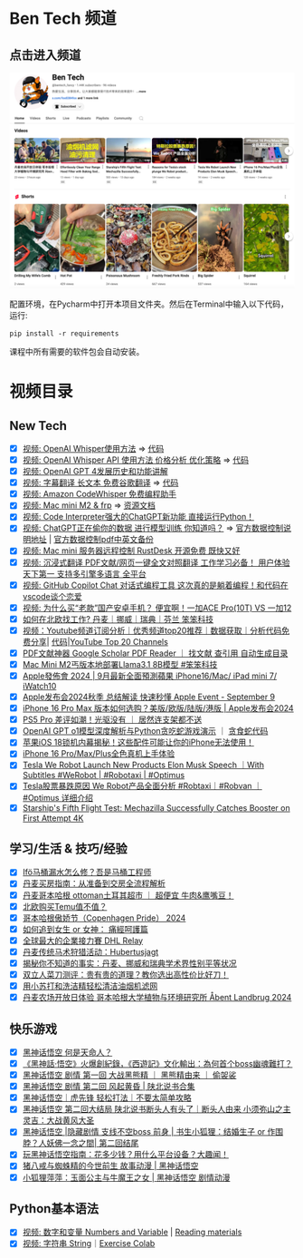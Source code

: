 # Ben Tech 频道

## 点击进入频道
[![Youtobe](https://raw.githubusercontent.com/lingwsh/ben_tech_python/refs/heads/main/img/ben_tech_1442.png)](https://www.youtube.com/@bentech_fancy/playlists)

配置环境，在Pycharm中打开本项目文件夹。然后在Terminal中输入以下代码，运行:

```
pip install -r requirements
```

课程中所有需要的软件包会自动安装。

# 视频目录
## New Tech
- [x] [视频: OpenAI Whisper使用方法](https://youtu.be/dt-z6BZ7oEw) => [代码](https://github.com/lingwsh/ben_tech_python/tree/main/whisper)
- [x] [视频: OpenAI Whisper API 使用方法 价格分析 优化策略](https://youtu.be/dt-z6BZ7oEw) => [代码](https://github.com/lingwsh/ben_tech_python/tree/main/whisper)
- [x] [视频: OpenAI GPT 4发展历史和功能讲解](https://youtu.be/AJKy52Qyx4s)
- [x] [视频: 字幕翻译 长文本 免费谷歌翻译](https://youtu.be/kcrLJvS46kQ) => [代码](https://github.com/lingwsh/ben_tech_python/tree/main/google_translator)
- [x] [视频: Amazon CodeWhisper 免费编程助手](https://youtu.be/jIOyR6oPAMU)
- [x] [视频: Mac mini M2 & frp](https://youtu.be/xa_FZqJ-Lzs) => [资源文档](https://github.com/lingwsh/ben_tech_python/blob/main/mac_m2/mac_m2_server.md)
- [x] [视频: Code Interpreter强大的ChatGPT新功能 直接运行Python！](https://www.youtube.com/watch?v=7FhJJPOIsUA)
- [x] [视频: ChatGPT正在偷你的数据 进行模型训练 你知道吗？](https://youtu.be/RJpCYJdKJ2Y) => [官方数据控制说明地址](https://help.openai.com/en/articles/7730893-data-controls-faq) | [官方数据控制pdf中英文备份](https://github.com/lingwsh/ben_tech_python/blob/main/chatgpt/Data%20Controls%20FAQ%20_%20OpenAI%20Help%20Center%20---%20%E6%95%B0%E6%8D%AE%E6%8E%A7%E5%88%B6%E5%B8%B8%E8%A7%81%E9%97%AE%E9%A2%98%E8%A7%A3%E7%AD%94%20_%20OpenAI%20%E5%B8%AE%E5%8A%A9%E4%B8%AD%E5%BF%83.pdf)
- [x] [视频: Mac mini 服务器远程控制 RustDesk 开源免费 既快又好](https://youtu.be/J2tcmEakJrQ)
- [x] [视频: 沉浸式翻译 PDF文献/网页一键全文对照翻译 工作学习必备！ 用户体验天下第一 支持多引擎多语言 全平台](https://youtu.be/4cqiUO6WIfA)
- [x] [视频: GitHub Copilot Chat 对话式编程工具 这次真的是躺着编程！和代码在vscode谈个恋爱](https://youtu.be/49nFJJuYIFg)
- [x] [视频: 为什么买“老款”国产安卓手机？ 便宜啊！一加ACE Pro(10T) VS 一加12](https://youtu.be/fH5_WeLPj3Y)
- [x] [如何在北欧找工作? 丹麦｜挪威｜瑞典｜芬兰 笨笨科技](https://youtu.be/89msM0KYYJ0)
- [x] [视频：Youtube频道订阅分析｜优秀频道top20推荐｜数据获取｜分析代码免费分享](https://youtu.be/cMXWS-qyPfY)| [代码](https://github.com/lingwsh/ben_tech_python/blob/main/ytb_channel_analysis/ytb_channel_analysis.py)|[YouTube Top 20 Channels](https://github.com/lingwsh/ben_tech_python/blob/main/ytb_channel_analysis/ytb_channel_top20_recommendation.xlsx)
- [x] [PDF文献神器 Google Scholar PDF Reader ｜ 找文献 查引用 自动生成目录](https://youtu.be/dmTD67eidWc)
- [x] [Mac Mini M2丐版本地部署Llama3.1 8B模型 #笨笨科技](https://youtu.be/Gn6TQtDlmDY)
- [x] [Apple發佈會 2024 | 9月最新全面預測蘋果 iPhone16/Mac/ iPad mini 7/ iWatch10](https://youtu.be/a5gdBzxHlhg)
- [x] [Apple发布会2024秋季 总结解读 快速秒懂 Apple Event - September 9](https://youtu.be/6zAX9XCJW3M)
- [x] [iPhone 16 Pro Max 版本如何选购？美版/欧版/陆版/港版 | Apple发布会2024](https://youtu.be/1bg1tRp8r-0)
- [x] [PS5 Pro 差评如潮！光驱没有 ｜ 居然连支架都不送](https://youtu.be/IDua_Hgyq5k)
- [x] [OpenAI GPT o1模型深度解析与Python贪吃蛇游戏演示](https://youtu.be/K4PWzgann6o) ｜ [贪食蛇代码](https://github.com/lingwsh/ben_tech_python/tree/main/gpt_o1_preview_demo)
- [x] [苹果iOS 18锁机内幕揭秘！这些配件可能让你的iPhone无法使用！](https://youtu.be/lSkfTveq9-A)
- [x] [iPhone 16 Pro/Max/Plus全色真机上手体验](https://youtu.be/93e9ANgI3l0)
- [x] [Tesla We Robot Launch New Products Elon Musk Speech  ｜With Subtitles #WeRobot | #Robotaxi | #Optimus](https://youtu.be/F5syn5aSzyw)
- [x] [Tesla股票暴跌原因 We Robot产品全面分析 #Robtaxi｜#Robvan ｜#Optimus 详细介绍](https://youtu.be/7m3hfSDPyOo)
- [x] [Starship's Fifth Flight Test: Mechazilla Successfully Catches Booster on First Attempt 4K](https://youtu.be/MZzWBvZeReg)

## 学习/生活 & 技巧/经验
- [x] [Ifö马桶漏水怎么修？吾是马桶工程师](https://youtu.be/vImMbRaINDw)
- [x] [丹麦买房指南：从准备到交房全流程解析](https://youtu.be/fyuw-b4O83A)
- [x] [丹麦哥本哈根  ottoman土耳其超市 ｜ 超便宜 牛肉&鹰嘴豆！](https://youtu.be/biAb5z3d254)
- [x] [北欧购买Temu值不值？](https://youtu.be/7kHI4O_vWLQ)
- [x] [哥本哈根傲娇节（Copenhagen Pride） 2024](https://youtu.be/KKumgWKcqr0)
- [x] [如何追到女生 or 女神： 痛經呵護篇](https://youtu.be/LNgbteI-T5U)
- [x] [全球最大的企業接力賽 DHL Relay](https://youtu.be/_Je_87zKLcI)
- [x] [丹麦传统马术狩猎活动：Hubertusjagt](https://youtu.be/1ByB-24X-K8)
- [x] [揭秘你不知道的事实：丹麦、挪威和瑞典学术界性别平等状况](https://youtu.be/RqA1XuWLrxE)
- [x] [双立人菜刀测评：贵有贵的道理？教你选出高性价比好刀！](https://youtu.be/HboCCKRLtJA)
- [x] [用小苏打和洗洁精轻松清洁油烟机滤网](https://youtu.be/blSo_OpFGZM)
- [x] [丹麦农场开放日体验 哥本哈根大学植物与环境研究所 Åbent Landbrug 2024](https://youtu.be/joS9MrYeXy4)

## 快乐游戏
- [x] [黑神话悟空 何是天命人？](https://youtu.be/qXOouWMolc0)
- [x] [《黑神話·悟空》火爆創紀錄，《西遊記》文化輸出：為何首个boss幽魂難打？](https://youtu.be/5zbUeoHEVrY)
- [x] [黑神话悟空 剧情 第一回 大战黑熊精 ｜ 黑熊精由来 ｜ 偷袈裟](https://youtu.be/bNs2MkmWWaw)
- [x] [黑神话悟空 剧情 第二回 风起黄昏 | 陕北说书合集](https://youtu.be/xX5styRUmg0)
- [x] [黑神话悟空｜虎先锋 轻松打法｜不要太简单攻略](https://youtu.be/7WeFZNdbhXM)
- [x] [黑神话悟空 第二回大结局 陕北说书断头人有头了｜断头人由来 小须弥山之主 灵吉：大战黄风大圣](https://youtu.be/RXLbvFasC8Y)
- [x] [黑神话悟空 |隐藏剧情 支线不空boss 前身 | 书生小狐狸：结婚生子 or 作围脖？人妖佛一念之間| 第二回结尾](https://youtu.be/lgyXahjis6Q)
- [x] [玩黑神话悟空指南：花多少钱？用什么平台设备？大趣闻！](https://youtu.be/9e_O4ZsNR78)
- [x] [猪八戒与蜘蛛精的今世前生 故事动漫 | 黑神话悟空](https://youtu.be/vaVROgrnfsk)
- [x] [小狐狸萍萍：玉面公主与牛魔王之女 | 黑神话悟空 剧情动漫](https://youtu.be/IlUeu-uO1g8)

## Python基本语法
- [x] [视频: 数字和变量 Numbers and Variable](https://youtu.be/VXbLZtoES6U) | [Reading materials](https://github.com/lingwsh/ben_tech_python/blob/main/python_basic/01_numbers.md)
- [x] [视频: 字符串 String](https://youtu.be/HIce4v3ofXY)｜[Exercise Colab](https://colab.research.google.com/drive/1Jc0EKjrwgpvTalVjJF5Runvk7YLHiWMN?usp=sharing) 
